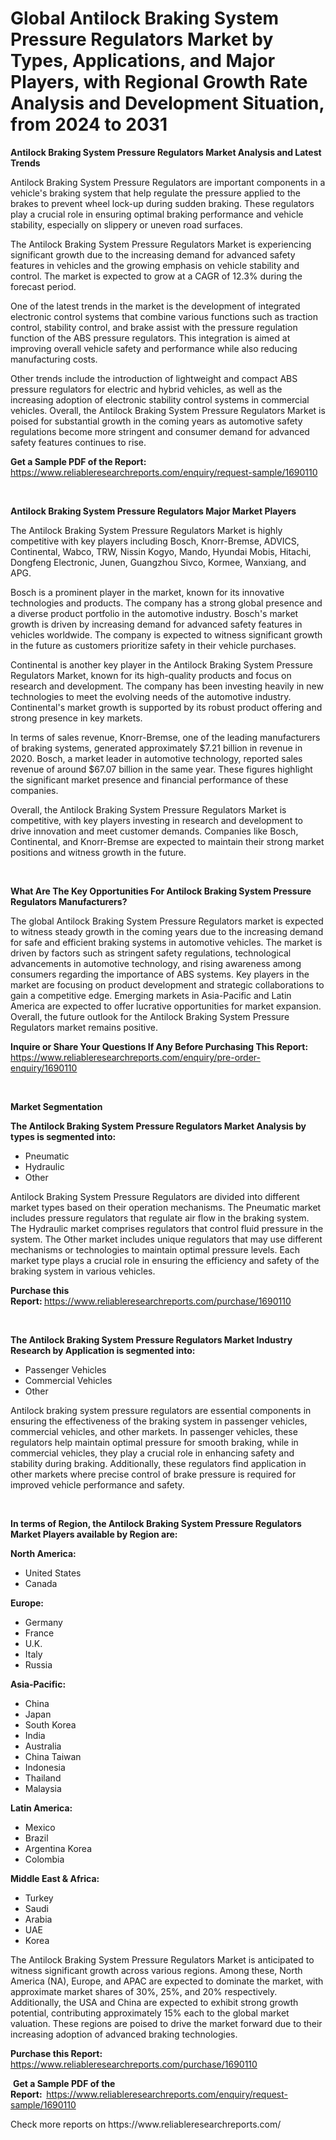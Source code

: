 <p><h1>Global Antilock Braking System Pressure Regulators Market by Types, Applications, and Major Players, with Regional Growth Rate Analysis and Development Situation, from 2024 to 2031</h1></p><p><strong>Antilock Braking System Pressure Regulators Market Analysis and Latest Trends</strong></p>
<p><p>Antilock Braking System Pressure Regulators are important components in a vehicle's braking system that help regulate the pressure applied to the brakes to prevent wheel lock-up during sudden braking. These regulators play a crucial role in ensuring optimal braking performance and vehicle stability, especially on slippery or uneven road surfaces.</p><p>The Antilock Braking System Pressure Regulators Market is experiencing significant growth due to the increasing demand for advanced safety features in vehicles and the growing emphasis on vehicle stability and control. The market is expected to grow at a CAGR of 12.3% during the forecast period.</p><p>One of the latest trends in the market is the development of integrated electronic control systems that combine various functions such as traction control, stability control, and brake assist with the pressure regulation function of the ABS pressure regulators. This integration is aimed at improving overall vehicle safety and performance while also reducing manufacturing costs.</p><p>Other trends include the introduction of lightweight and compact ABS pressure regulators for electric and hybrid vehicles, as well as the increasing adoption of electronic stability control systems in commercial vehicles. Overall, the Antilock Braking System Pressure Regulators Market is poised for substantial growth in the coming years as automotive safety regulations become more stringent and consumer demand for advanced safety features continues to rise.</p></p>
<p><strong>Get a Sample PDF of the Report:&nbsp;</strong> <a href="https://www.reliableresearchreports.com/enquiry/request-sample/1690110">https://www.reliableresearchreports.com/enquiry/request-sample/1690110</a></p>
<p>&nbsp;</p>
<p><strong>Antilock Braking System Pressure Regulators Major Market Players</strong></p>
<p><p>The Antilock Braking System Pressure Regulators Market is highly competitive with key players including Bosch, Knorr-Bremse, ADVICS, Continental, Wabco, TRW, Nissin Kogyo, Mando, Hyundai Mobis, Hitachi, Dongfeng Electronic, Junen, Guangzhou Sivco, Kormee, Wanxiang, and APG.</p><p>Bosch is a prominent player in the market, known for its innovative technologies and products. The company has a strong global presence and a diverse product portfolio in the automotive industry. Bosch's market growth is driven by increasing demand for advanced safety features in vehicles worldwide. The company is expected to witness significant growth in the future as customers prioritize safety in their vehicle purchases.</p><p>Continental is another key player in the Antilock Braking System Pressure Regulators Market, known for its high-quality products and focus on research and development. The company has been investing heavily in new technologies to meet the evolving needs of the automotive industry. Continental's market growth is supported by its robust product offering and strong presence in key markets.</p><p>In terms of sales revenue, Knorr-Bremse, one of the leading manufacturers of braking systems, generated approximately $7.21 billion in revenue in 2020. Bosch, a market leader in automotive technology, reported sales revenue of around $67.07 billion in the same year. These figures highlight the significant market presence and financial performance of these companies.</p><p>Overall, the Antilock Braking System Pressure Regulators Market is competitive, with key players investing in research and development to drive innovation and meet customer demands. Companies like Bosch, Continental, and Knorr-Bremse are expected to maintain their strong market positions and witness growth in the future.</p></p>
<p>&nbsp;</p>
<p><strong>What Are The Key Opportunities For Antilock Braking System Pressure Regulators Manufacturers?</strong></p>
<p><p>The global Antilock Braking System Pressure Regulators market is expected to witness steady growth in the coming years due to the increasing demand for safe and efficient braking systems in automotive vehicles. The market is driven by factors such as stringent safety regulations, technological advancements in automotive technology, and rising awareness among consumers regarding the importance of ABS systems. Key players in the market are focusing on product development and strategic collaborations to gain a competitive edge. Emerging markets in Asia-Pacific and Latin America are expected to offer lucrative opportunities for market expansion. Overall, the future outlook for the Antilock Braking System Pressure Regulators market remains positive.</p></p>
<p><strong>Inquire or Share Your Questions If Any Before Purchasing This Report:</strong> <a href="https://www.reliableresearchreports.com/enquiry/pre-order-enquiry/1690110">https://www.reliableresearchreports.com/enquiry/pre-order-enquiry/1690110</a></p>
<p>&nbsp;</p>
<p><strong>Market Segmentation</strong></p>
<p><strong>The Antilock Braking System Pressure Regulators Market Analysis by types is segmented into:</strong></p>
<p><ul><li>Pneumatic</li><li>Hydraulic</li><li>Other</li></ul></p>
<p><p>Antilock Braking System Pressure Regulators are divided into different market types based on their operation mechanisms. The Pneumatic market includes pressure regulators that regulate air flow in the braking system. The Hydraulic market comprises regulators that control fluid pressure in the system. The Other market includes unique regulators that may use different mechanisms or technologies to maintain optimal pressure levels. Each market type plays a crucial role in ensuring the efficiency and safety of the braking system in various vehicles.</p></p>
<p><strong>Purchase this Report:&nbsp;</strong><a href="https://www.reliableresearchreports.com/purchase/1690110">https://www.reliableresearchreports.com/purchase/1690110</a></p>
<p>&nbsp;</p>
<p><strong>The Antilock Braking System Pressure Regulators Market Industry Research by Application is segmented into:</strong></p>
<p><ul><li>Passenger Vehicles</li><li>Commercial Vehicles</li><li>Other</li></ul></p>
<p><p>Antilock braking system pressure regulators are essential components in ensuring the effectiveness of the braking system in passenger vehicles, commercial vehicles, and other markets. In passenger vehicles, these regulators help maintain optimal pressure for smooth braking, while in commercial vehicles, they play a crucial role in enhancing safety and stability during braking. Additionally, these regulators find application in other markets where precise control of brake pressure is required for improved vehicle performance and safety.</p></p>
<p>&nbsp;</p>
<p><strong>In terms of Region, the Antilock Braking System Pressure Regulators Market Players available by Region are:</strong></p>
<p>
    <p> <strong> North America: </strong>
        <ul>
            <li>United States</li>
            <li>Canada</li>
        </ul>
        </p> 
    <p> <strong> Europe: </strong>
        <ul>
            <li>Germany</li>
            <li>France</li>
            <li>U.K.</li>
            <li>Italy</li>
            <li>Russia</li>
        </ul>
        </p> 
    <p> <strong> Asia-Pacific: </strong>
        <ul>
            <li>China</li>
            <li>Japan</li>
            <li>South Korea</li>
            <li>India</li>
            <li>Australia</li>
            <li>China Taiwan</li>
            <li>Indonesia</li>
            <li>Thailand</li>
            <li>Malaysia</li>
        </ul>
        </p> 
    <p> <strong> Latin America: </strong>
        <ul>
            <li>Mexico</li>
            <li>Brazil</li>
            <li>Argentina Korea</li>
            <li>Colombia</li>
        </ul>
        </p> 
    <p> <strong> Middle East & Africa: </strong>
        <ul>
            <li>Turkey</li>
            <li>Saudi</li>
            <li>Arabia</li>
            <li>UAE</li>
            <li>Korea</li>
        </ul>
    </p>
    </p>
<p><p>The Antilock Braking System Pressure Regulators Market is anticipated to witness significant growth across various regions. Among these, North America (NA), Europe, and APAC are expected to dominate the market, with approximate market shares of 30%, 25%, and 20% respectively. Additionally, the USA and China are expected to exhibit strong growth potential, contributing approximately 15% each to the global market valuation. These regions are poised to drive the market forward due to their increasing adoption of advanced braking technologies.</p></p>
<p><strong>Purchase this Report: </strong><a href="https://www.reliableresearchreports.com/purchase/1690110">https://www.reliableresearchreports.com/purchase/1690110</a></p>
<p>&nbsp;<strong>Get a Sample PDF of the Report:&nbsp;&nbsp;</strong><a href="https://www.reliableresearchreports.com/enquiry/request-sample/1690110">https://www.reliableresearchreports.com/enquiry/request-sample/1690110</a></p>
<p><strong></strong></p>
<p>Check more reports on https://www.reliableresearchreports.com/</p>